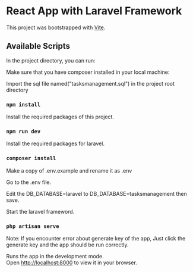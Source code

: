 # React App with Laravel Framework

This project was bootstrapped with [Vite](https://vitejs.dev/guide).

## Available Scripts

In the project directory, you can run:

Make sure that you have composer installed in your local machine:

Import the sql file named("tasksmanagement.sql") in the project root directory

### `npm install`

Install the required packages of this project.

### `npm run dev`

Install the required packages for laravel.

### `composer install`

Make a copy of .env.example and rename it as .env

Go to the .env file.

Edit the DB_DATABASE=laravel to DB_DATABASE=tasksmanagement then save.

Start the laravel frameword.

### `php artisan serve`

Note: If you encounter error about generate key of the app, Just click the generate key and the app should be run correctly.

Runs the app in the development mode.\
Open [http://localhost:8000](http://localhost:8000) to view it in your browser.
